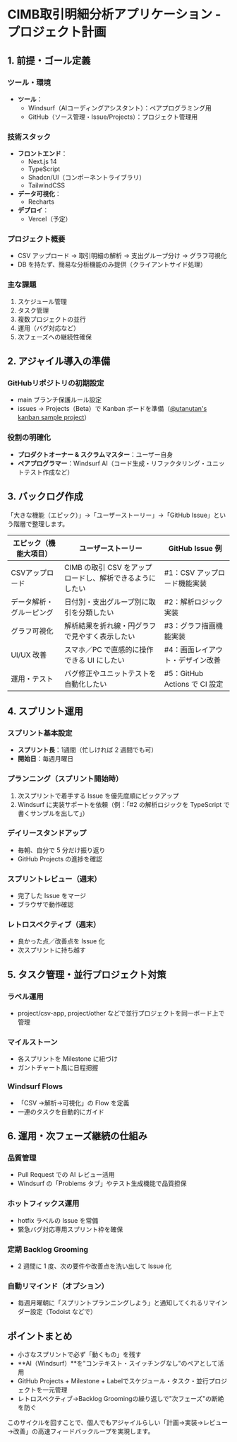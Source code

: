 # CIMB取引明細分析アプリケーション - プロジェクト計画

## 1. 前提・ゴール定義

### ツール・環境
- **ツール**：
  - Windsurf（AIコーディングアシスタント）：ペアプログラミング用
  - GitHub（ソース管理・Issue/Projects）：プロジェクト管理用

### 技術スタック
- **フロントエンド**：
  - Next.js 14
  - TypeScript
  - Shadcn/UI（コンポーネントライブラリ）
  - TailwindCSS
- **データ可視化**：
  - Recharts
- **デプロイ**：
  - Vercel（予定）

### プロジェクト概要
- CSV アップロード → 取引明細の解析 → 支出グループ分け → グラフ可視化
- DB を持たず、簡易な分析機能のみ提供（クライアントサイド処理）

### 主な課題
1. スケジュール管理
2. タスク管理
3. 複数プロジェクトの並行
4. 運用（バグ対応など）
5. 次フェーズへの継続性確保

## 2. アジャイル導入の準備

### GitHubリポジトリの初期設定
- main ブランチ保護ルール設定
- issues → Projects（Beta）で Kanban ボードを準備（[@utanutan's kanban sample project](https://github.com/users/utanutan/projects/2)）

### 役割の明確化
- **プロダクトオーナー & スクラムマスター**：ユーザー自身
- **ペアプログラマー**：Windsurf AI（コード生成・リファクタリング・ユニットテスト作成など）

## 3. バックログ作成

「大きな機能（エピック）」→「ユーザーストーリー」→「GitHub Issue」という階層で整理します。

| エピック（機能大項目） | ユーザーストーリー | GitHub Issue 例 |
|-------------------|-------------------|--------------|
| CSVアップロード | CIMB の取引 CSV をアップロードし、解析できるようにしたい | #1：CSV アップロード機能実装 |
| データ解析・グルーピング | 日付別・支出グループ別に取引を分類したい | #2：解析ロジック実装 |
| グラフ可視化 | 解析結果を折れ線・円グラフで見やすく表示したい | #3：グラフ描画機能実装 |
| UI/UX 改善 | スマホ／PC で直感的に操作できる UI にしたい | #4：画面レイアウト・デザイン改善 |
| 運用・テスト | バグ修正やユニットテストを自動化したい | #5：GitHub Actions で CI 設定 |

## 4. スプリント運用

### スプリント基本設定
- **スプリント長**：1週間（忙しければ 2 週間でも可）
- **開始日**：毎週月曜日

### プランニング（スプリント開始時）
1. 次スプリントで着手する Issue を優先度順にピックアップ
2. Windsurf に実装サポートを依頼（例：「#2 の解析ロジックを TypeScript で書くサンプルを出して」）

### デイリースタンドアップ
- 毎朝、自分で 5 分だけ振り返り
- GitHub Projects の進捗を確認

### スプリントレビュー（週末）
- 完了した Issue をマージ
- ブラウザで動作確認

### レトロスペクティブ（週末）
- 良かった点／改善点を Issue 化
- 次スプリントに持ち越す

## 5. タスク管理・並行プロジェクト対策

### ラベル運用
- project/csv-app, project/other などで並行プロジェクトを同一ボード上で管理

### マイルストーン
- 各スプリントを Milestone に紐づけ
- ガントチャート風に日程把握

### Windsurf Flows
- 「CSV →解析→可視化」の Flow を定義
- 一連のタスクを自動的にガイド

## 6. 運用・次フェーズ継続の仕組み

### 品質管理
- Pull Request での AI レビュー活用
- Windsurf の「Problems タブ」やテスト生成機能で品質担保

### ホットフィックス運用
- hotfix ラベルの Issue を常備
- 緊急バグ対応専用スプリント枠を確保

### 定期 Backlog Grooming
- 2 週間に 1 度、次の要件や改善点を洗い出して Issue 化

### 自動リマインド（オプション）
- 毎週月曜朝に「スプリントプランニングしよう」と通知してくれるリマインダー設定（Todoist などで）

## ポイントまとめ
- 小さなスプリントで必ず「動くもの」を残す
- **AI（Windsurf）**を"コンテキスト・スイッチングなし"のペアとして活用
- GitHub Projects + Milestone + Labelでスケジュール・タスク・並行プロジェクトを一元管理
- レトロスペクティブ→Backlog Groomingの繰り返しで"次フェーズ"の断絶を防ぐ

このサイクルを回すことで、個人でもアジャイルらしい「計画→実装→レビュー→改善」の高速フィードバックループを実現します。
